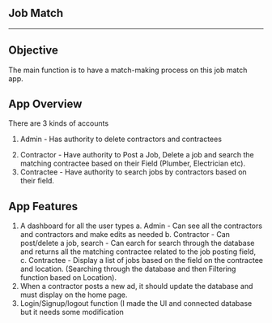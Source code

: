 ## Job Match 
***

## Objective
The main function is to have a match-making process on this job match app.

## App Overview 
There are 3 kinds of accounts
1) Admin - Has authority to delete contractors and contractees
2. Contractor - Have authority to Post a Job, Delete a job and search the matching
contractee based on their Field (Plumber, Electrician etc).
3. Contractee - Have authority to search jobs by contractors based on their field.

## App Features
1. A dashboard for all the user types
	a. Admin - Can see all the contractors and contractors and make edits as needed
	b. Contractor - Can post/delete a job, search 
	              - Can earch for search through the database and returns all the matching contractee related to the job posting field,
	c. Contractee - Display a list of jobs based on the field on the contractee and location. (Searching through the database and then Filtering function based on Location).
2. When a contractor posts a new ad, it should update the database and must display on the home page.
3. Login/Signup/logout function (I made the UI and connected database but it needs some modification 